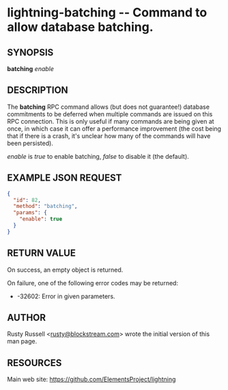 lightning-batching -- Command to allow database batching.
=========================================================

SYNOPSIS
--------

**batching** *enable*

DESCRIPTION
-----------

The **batching** RPC command allows (but does not guarantee!) database
commitments to be deferred when multiple commands are issued on this RPC
connection.  This is only useful if many commands are being given at once, in
which case it can offer a performance improvement (the cost being that if
there is a crash, it's unclear how many of the commands will have been
persisted).

*enable* is *true* to enable batching, *false* to disable it (the
default).

EXAMPLE JSON REQUEST
--------------------
```json
{
  "id": 82,
  "method": "batching",
  "params": {
    "enable": true
  }
}
```

RETURN VALUE
------------

[comment]: # (GENERATE-FROM-SCHEMA-START)
On success, an empty object is returned.

[comment]: # (GENERATE-FROM-SCHEMA-END)

On failure, one of the following error codes may be returned:

- -32602: Error in given parameters.

AUTHOR
------

Rusty Russell <<rusty@blockstream.com>> wrote the initial version of this man page.

RESOURCES
---------

Main web site: <https://github.com/ElementsProject/lightning>

[comment]: # ( SHA256STAMP:6ab8038cbad395e5a65a52fe66948740ad360c123e42c28d5879f5f03369b744)

